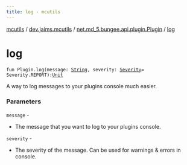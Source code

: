 ```yaml
---
title: log - mcutils
---
```


[mcutils](../../index.html) / [dev.jaims.mcutils](../index.html) / [net.md_5.bungee.api.plugin.Plugin](index.html) / [log](./log.html)

# log

`fun Plugin.log(message: `[`String`](https://kotlinlang.org/api/latest/jvm/stdlib/kotlin/-string/index.html)`, severity: `[`Severity`](https://docs.oracle.com/javase/6/docs/api/javax/print/attribute/standard/Severity.html)` = Severity.REPORT): `[`Unit`](https://kotlinlang.org/api/latest/jvm/stdlib/kotlin/-unit/index.html)

A way to log messages to your plugins console much easier.

### Parameters

`message` -
* The message that you want to log to your plugins console.

`severity` -
* The severity of the message. Can be used for warnings &amp; errors in console.
